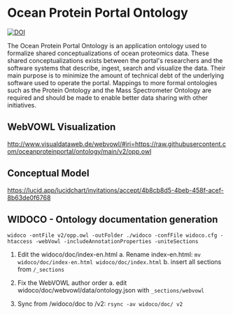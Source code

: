 # Ocean Protein Portal Ontology

[![DOI](https://zenodo.org/badge/DOI/10.5281/zenodo.4660266.svg)](https://doi.org/10.5281/zenodo.4660266)

The Ocean Protein Portal Ontology is an application ontology used to formalize shared conceptualizations of ocean proteomics data. These shared conceptualizations exists between the portal's researchers and the software systems that describe, ingest, search and visualize the data. Their main purpose is to minimize the amount of technical debt of the underlying software used to operate the portal. Mappings to more formal ontologies such as the Protein Ontology and the Mass Spectrometer Ontology are required and should be made to enable better data sharing with other initiatives.


## WebVOWL Visualization

http://www.visualdataweb.de/webvowl/#iri=https://raw.githubusercontent.com/oceanproteinportal/ontology/main/v2/opp.owl

## Conceptual Model

https://lucid.app/lucidchart/invitations/accept/4b8cb8d5-4beb-458f-acef-8b63de0f6768

## WIDOCO - Ontology documentation generation

`widoco -ontFile v2/opp.owl -outFolder ./widoco -confFile widoco.cfg -htaccess -webVowl -includeAnnotationProperties -uniteSections`

1. Edit the widoco/doc/index-en.html
  a. Rename index-en.html: `mv widoco/doc/index-en.html widoco/doc/index.html`
  b. insert all sections from `/_sections`

2. Fix the WebVOWL author order
  a. edit widoco/doc/webvowl/data/ontology.json with `_sections/webvowl`
3. Sync from /widoco/doc to /v2: `rsync -av widoco/doc/ v2`
